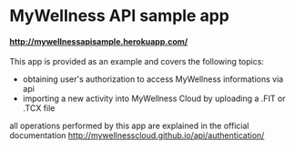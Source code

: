 
# MyWellness API sample app

#### http://mywellnessapisample.herokuapp.com/

This app is provided as an example and covers the following topics:

* obtaining user's authorization to access MyWellness informations via api
* importing a new activity into MyWellness Cloud by uploading a .FIT or .TCX file

all operations performed by this app are explained in the official documentation http://mywellnesscloud.github.io/api/authentication/
